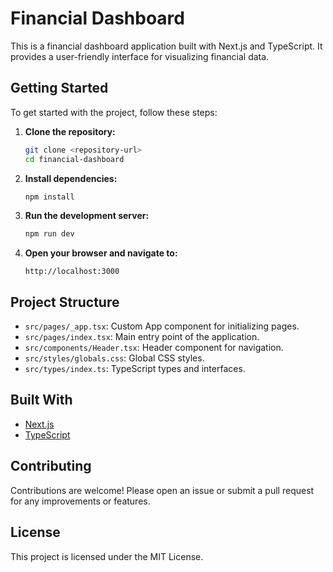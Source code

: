 # Financial Dashboard

This is a financial dashboard application built with Next.js and TypeScript. It provides a user-friendly interface for visualizing financial data.

## Getting Started

To get started with the project, follow these steps:

1. **Clone the repository:**
   ```bash
   git clone <repository-url>
   cd financial-dashboard
   ```

2. **Install dependencies:**
   ```bash
   npm install
   ```

3. **Run the development server:**
   ```bash
   npm run dev
   ```

4. **Open your browser and navigate to:**
   ```
   http://localhost:3000
   ```

## Project Structure

- `src/pages/_app.tsx`: Custom App component for initializing pages.
- `src/pages/index.tsx`: Main entry point of the application.
- `src/components/Header.tsx`: Header component for navigation.
- `src/styles/globals.css`: Global CSS styles.
- `src/types/index.ts`: TypeScript types and interfaces.

## Built With

- [Next.js](https://nextjs.org/)
- [TypeScript](https://www.typescriptlang.org/)

## Contributing

Contributions are welcome! Please open an issue or submit a pull request for any improvements or features.

## License

This project is licensed under the MIT License.
